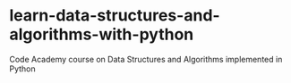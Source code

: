 # learn-data-structures-and-algorithms-with-python
Code Academy course on Data Structures and Algorithms implemented in Python